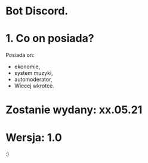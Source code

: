 # Bot Discord.

# 1. Co on posiada?
Posiada on:
- ekonomie,
- system muzyki,
- automoderator,
- Wiecej wkrotce.
# Zostanie wydany: xx.05.21
# Wersja: 1.0
:)
